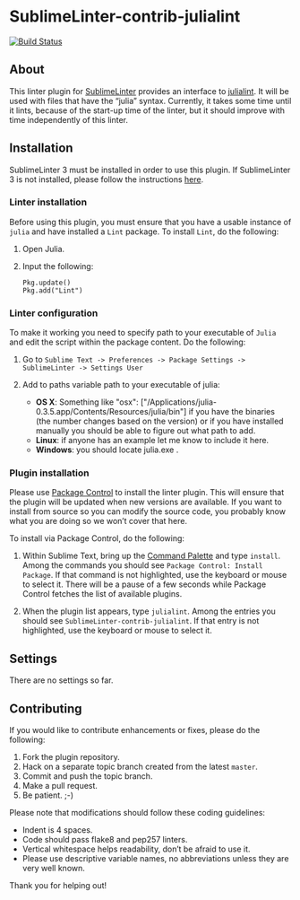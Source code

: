  SublimeLinter-contrib-julialint
================================

[![Build Status](https://travis-ci.org/tomaskrehlik/SublimeLinter-contrib-julialint.svg?branch=master)](https://travis-ci.org/SublimeLinter/SublimeLinter-contrib-julialint)

## About

This linter plugin for [SublimeLinter][docs] provides an interface to [julialint](https://github.com/tonyhffong/Lint.jl). It will be used with files that have the “julia” syntax. Currently, it takes some time until it lints, because of the start-up time of the linter, but it should improve with time independently of this linter.

## Installation
SublimeLinter 3 must be installed in order to use this plugin. If SublimeLinter 3 is not installed, please follow the instructions [here][installation].

### Linter installation
Before using this plugin, you must ensure that you have a usable instance of `julia` and have installed a `Lint` package. To install `Lint`, do the following:

1. Open Julia.

2. Input the following:
   ```
   Pkg.update()
   Pkg.add("Lint")
   ```

### Linter configuration

To make it working you need to specify path to your executable of `Julia` and edit the script within the package content. Do the following:

1. Go to `Sublime Text -> Preferences -> Package Settings -> SublimeLinter -> Settings User`

2. Add to paths variable path to your executable of julia:
    - **OS X**: Something like "osx": ["/Applications/julia-0.3.5.app/Contents/Resources/julia/bin"] if you have the binaries (the number changes based on the version) or if you have installed manually you should be able to figure out what path to add.
    - **Linux**: if anyone has an example let me know to include it here.
    - **Windows**: you should locate julia.exe .

### Plugin installation
Please use [Package Control][pc] to install the linter plugin. This will ensure that the plugin will be updated when new versions are available. If you want to install from source so you can modify the source code, you probably know what you are doing so we won’t cover that here.

To install via Package Control, do the following:

1. Within Sublime Text, bring up the [Command Palette][cmd] and type `install`. Among the commands you should see `Package Control: Install Package`. If that command is not highlighted, use the keyboard or mouse to select it. There will be a pause of a few seconds while Package Control fetches the list of available plugins.

1. When the plugin list appears, type `julialint`. Among the entries you should see `SublimeLinter-contrib-julialint`. If that entry is not highlighted, use the keyboard or mouse to select it.

## Settings
There are no settings so far.

## Contributing
If you would like to contribute enhancements or fixes, please do the following:

1. Fork the plugin repository.
1. Hack on a separate topic branch created from the latest `master`.
1. Commit and push the topic branch.
1. Make a pull request.
1. Be patient.  ;-)

Please note that modifications should follow these coding guidelines:

- Indent is 4 spaces.
- Code should pass flake8 and pep257 linters.
- Vertical whitespace helps readability, don’t be afraid to use it.
- Please use descriptive variable names, no abbreviations unless they are very well known.

Thank you for helping out!

[docs]: http://sublimelinter.readthedocs.org
[installation]: http://sublimelinter.readthedocs.org/en/latest/installation.html
[locating-executables]: http://sublimelinter.readthedocs.org/en/latest/usage.html#how-linter-executables-are-located
[pc]: https://sublime.wbond.net/installation
[cmd]: http://docs.sublimetext.info/en/sublime-text-3/extensibility/command_palette.html
[settings]: http://sublimelinter.readthedocs.org/en/latest/settings.html
[linter-settings]: http://sublimelinter.readthedocs.org/en/latest/linter_settings.html
[inline-settings]: http://sublimelinter.readthedocs.org/en/latest/settings.html#inline-settings
